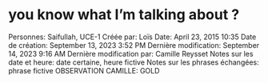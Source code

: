 # you know what I’m talking about ?

Personnes: Saifullah, UCE-1
Créée par: Loïs
Date: April 23, 2015 10:35
Date de création: September 13, 2023 3:52 PM
Dernière modification: September 14, 2023 9:16 AM
Dernière modification par: Camille Reysset
Notes sur les date et heure: date certaine, heure fictive
Notes sur les phrases échangées: phrase fictive
OBSERVATION CAMILLE: GOLD